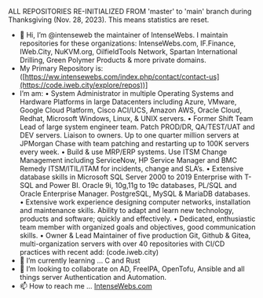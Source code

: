 ALL REPOSITORIES RE-INITIALIZED FROM 'master' to 'main' branch during Thanksgiving (Nov. 28, 2023). This means statistics are reset.

- 👋 Hi, I’m @intenseweb the maintainer of IntenseWebs. I maintain repositories for these organizations: IntenseWebs.com, IF.Finance, IWeb.City, NuKVM.org, OilfieldTools Network, Spartan International Drilling, Green Polymer Products & more private domains.
- My Primary Repository is: ([https://ww.intensewebs.com/index.php/contact/contact-us](https://code.iweb.city/explore/repos))]
- I’m am:
    • System Administrator in multiple Operating Systems and Hardware Platforms in large Datacenters including Azure, VMware, Google Cloud Platform, Cisco ACI/UCS, Amazon AWS, Oracle Cloud, Redhat, Microsoft Windows, Linux, & UNIX servers.
    • Former Shift Team Lead of large system engineer team. Patch PROD/DR, QA/TEST/UAT and DEV servers. Liaison to owners. Up to one quarter million servers at JPMorgan Chase with team patching and restarting up to 100K servers every week.
    • Build & use MRP/ERP systems. Use ITSM Change Management including ServiceNow, HP Service Manager and BMC Remedy ITSM/ITIL/ITAM for incidents, change and SLA’s.
    • Extensive database skills in Microsoft SQL Server 2000 to 2019 Enterprise with T-SQL and Power BI. Oracle 9i, 10g,11g to 19c databases, PL/SQL and Oracle Enterprise Manager. PostgreSQL, MySQL & MariaDB databases.
    • Extensive work experience designing computer networks, installation and maintenance skills. Ability to adapt and learn new technology, products and software; quickly and effectively.
    • Dedicated, enthusiastic team member with organized goals and objectives, good communication skills.
    • Owner & Lead Maintainer of five production Git, Github & Gitea, multi-organization servers with over 40 repositories with CI/CD practices with recent add: (code.iweb.city)
- 🌱 I’m currently learning ... C and Rust
- 💞️ I’m looking to collaborate on AD, FreeIPA, OpenTofu, Ansible and all things server Authentication and Automation.
- 📫 How to reach me ... [IntenseWebs.com](https://www.intensewebs.com/index.php/contact/contact-us)

